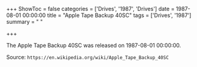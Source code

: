 +++
ShowToc = false
categories = ['Drives', '1987', 'Drives']
date = 1987-08-01 00:00:00
title = "Apple Tape Backup 40SC"
tags = ['Drives', '1987']
summary = " "

+++

The Apple Tape Backup 40SC was released on 1987-08-01 00:00:00.

Source: `https://en.wikipedia.org/wiki/Apple_Tape_Backup_40SC`
